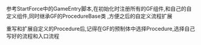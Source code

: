 参考StartForce中的GameEntry脚本,在初始化时注册所有的GF组件,和自己的自定义组件,同时继承GF的ProcedureBase类 ,方便之后的自定义流程扩展

重写和扩展自定义的Procedure后,记得在GF的预制体中选择Procedure,选择自己写好的流程和入口流程

